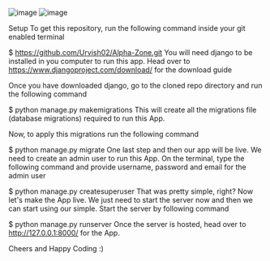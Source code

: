 ![image](https://user-images.githubusercontent.com/73232841/231286946-721b7cbe-c354-4e1f-a338-1402b737f639.png)
![image](https://user-images.githubusercontent.com/73232841/231286979-cc9d26df-f64e-49bb-88ef-7ad69160f47e.png)


Setup
To get this repository, run the following command inside your git enabled terminal

$ https://github.com/Urvish02/Alpha-Zone.git
You will need django to be installed in you computer to run this app. Head over to https://www.djangoproject.com/download/ for the download guide

Once you have downloaded django, go to the cloned repo directory and run the following command

$ python manage.py makemigrations
This will create all the migrations file (database migrations) required to run this App.

Now, to apply this migrations run the following command

$ python manage.py migrate
One last step and then our app will be live. We need to create an admin user to run this App. On the terminal, type the following command and provide username, password and email for the admin user

$ python manage.py createsuperuser
That was pretty simple, right? Now let's make the App live. We just need to start the server now and then we can start using our simple. Start the server by following command

$ python manage.py runserver
Once the server is hosted, head over to http://127.0.0.1:8000/ for the App.

Cheers and Happy Coding :)
